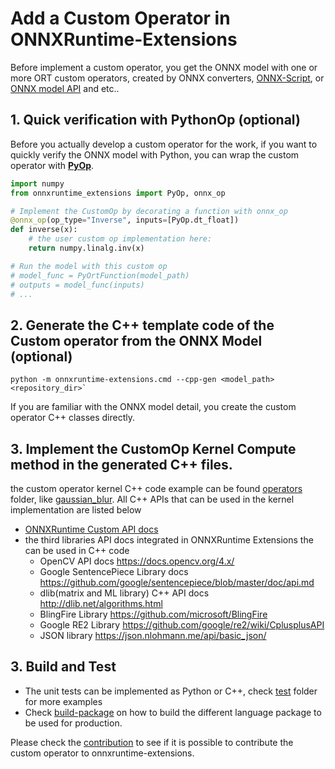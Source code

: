 # Add a Custom Operator in ONNXRuntime-Extensions

Before implement a custom operator, you get the ONNX model with one or more ORT custom operators, created by ONNX converters, [ONNX-Script](https://github.com/microsoft/onnx-script), or [ONNX model API](https://onnx.ai/onnx/api/helper.html) and etc..


## 1. Quick verification with PythonOp (optional)

Before you actually develop a custom operator for the work, if you want to quickly verify the ONNX model with Python, you can wrap the custom operator with **[PyOp](docs/pyop.md)**.

```python
import numpy
from onnxruntime_extensions import PyOp, onnx_op

# Implement the CustomOp by decorating a function with onnx_op
@onnx_op(op_type="Inverse", inputs=[PyOp.dt_float])
def inverse(x):
    # the user custom op implementation here:
    return numpy.linalg.inv(x)

# Run the model with this custom op
# model_func = PyOrtFunction(model_path)
# outputs = model_func(inputs)
# ...
```

## 2. Generate the C++ template code of the Custom operator from the ONNX Model (optional)
    python -m onnxruntime-extensions.cmd --cpp-gen <model_path> <repository_dir>`
If you are familiar with the ONNX model detail, you create the custom operator C++ classes directly.


## 3. Implement the CustomOp Kernel Compute method in the generated C++ files.
the custom operator kernel C++ code example can be found [operators](../operators/) folder, like [gaussian_blur](../operators/cv2/imgproc/gaussian_blur.hpp). All C++ APIs that can be used in the kernel implementation are listed below

* [ONNXRuntime Custom API docs](https://onnxruntime.ai/docs/api/c/struct_ort_custom_op.html)
* the third libraries API docs integrated in ONNXRuntime Extensions the can be used in C++ code
    - OpenCV API docs https://docs.opencv.org/4.x/
    - Google SentencePiece Library docs https://github.com/google/sentencepiece/blob/master/doc/api.md
    - dlib(matrix and ML library) C++ API docs http://dlib.net/algorithms.html
    - BlingFire Library https://github.com/microsoft/BlingFire
    - Google RE2 Library https://github.com/google/re2/wiki/CplusplusAPI
    - JSON library https://json.nlohmann.me/api/basic_json/

## 3. Build and Test
- The unit tests can be implemented as Python or C++, check [test](../test) folder for more examples
- Check [build-package](./development.md) on how to build the different language package to be used for production.

Please check the [contribution](../README.md#contributing) to see if it is possible to contribute the custom operator to onnxruntime-extensions.
